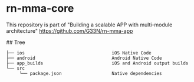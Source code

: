 # rn-mma-core

This repository is part of "Building a scalable APP with multi-module architecture" https://github.com/G33N/rn-mma-app

## Tree
```
├── ios                                 iOS Native Code
├── android                             Android Native Code
├── app_builds                          iOS and Android output builds
└── src
     └── package.json                   Native dependencies
```